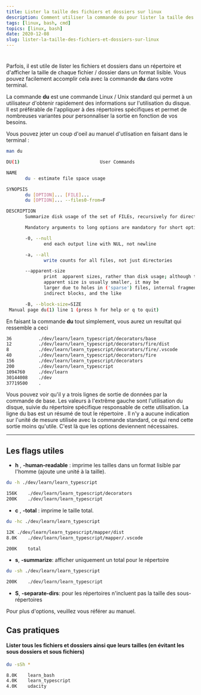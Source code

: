 ```yaml
---
title: Lister la taille des fichiers et dossiers sur linux
description: Comment utiliser la commande du pour lister la taille des fichiers et dossiers
tags: [linux, bash, cmd]
topics: [linux, bash]
date: 2020-12-08
slug: lister-la-taille-des-fichiers-et-dossiers-sur-linux
---
```


#

Parfois, il est utile de lister les fichiers et dossiers dans un répertoire et d'afficher la taille de chaque fichier / dossier dans un format lisible. Vous pouvez facilement accomplir cela avec la commande **du** dans votre terminal.

La commande **du** est une commande Linux / Unix standard qui permet à un utilisateur d'obtenir rapidement des informations sur l'utilisation du disque. Il est préférable de l'appliquer à des répertoires spécifiques et permet de nombreuses variantes pour personnaliser la sortie en fonction de vos besoins.

Vous pouvez jeter un coup d'oeil au manuel d'utlisation en faisant dans le terminal :

```bash
man du
```

```bash
DU(1)                              User Commands                             DU(1)

NAME
       du - estimate file space usage

SYNOPSIS
       du [OPTION]... [FILE]...
       du [OPTION]... --files0-from=F

DESCRIPTION
       Summarize disk usage of the set of FILEs, recursively for directories.

       Mandatory arguments to long options are mandatory for short options too.

       -0, --null
              end each output line with NUL, not newline

       -a, --all
              write counts for all files, not just directories

       --apparent-size
              print  apparent sizes, rather than disk usage; although the
              apparent size is usually smaller, it may be
              larger due to holes in ('sparse') files, internal fragmentation,
              indirect blocks, and the like

       -B, --block-size=SIZE
 Manual page du(1) line 1 (press h for help or q to quit)
```

En faisant la commande **du** tout simplement, vous aurez un resultat qui ressemble a ceci

```bash
36          ./dev/learn/learn_typescript/decorators/base
12          ./dev/learn/learn_typescript/decorators/fire/dist
8           ./dev/learn/learn_typescript/decorators/fire/.vscode
40          ./dev/learn/learn_typescript/decorators/fire
156         ./dev/learn/learn_typescript/decorators
200         ./dev/learn/learn_typescript
1094760     ./dev/learn
30144008    ./dev
37719500    .
```

Vous pouvez voir qu'il y a trois lignes de sortie de données par la commande de base. Les valeurs à l'extrême gauche sont l'utilisation du disque, suivie du répertoire spécifique responsable de cette utilisation. La ligne du bas est un résumé de tout le répertoire . Il n'y a aucune indication sur l'unité de mesure utilisée avec la commande standard, ce qui rend cette sortie moins qu'utile. C'est là que les options deviennent nécessaires.

---

## Les flags utiles

- **h** , **-human-readable** : imprime les tailles dans un format lisible par l'homme (ajoute une unité à la taille).

```bash
du -h ./dev/learn/learn_typescript
```

```bash
156K	./dev/learn/learn_typescript/decorators
200K	./dev/learn/learn_typescript
```

- **c** , **-total** : imprime le taille total.

```bash
du -hc ./dev/learn/learn_typescript
```

```bash
12K	./dev/learn/learn_typescript/mapper/dist
8.0K	./dev/learn/learn_typescript/mapper/.vscode

200K	total
```

- **s**, **-summarize**: afficher uniquement un total pour le répertoire

```bash
du -sh ./dev/learn/learn_typescript
```

```bash
200K	./dev/learn/learn_typescript
```

- **S**, **-separate-dirs**: pour les répertoires n'incluent pas la taille des sous-répertoires

Pour plus d'options, veuillez vous référer au manuel.

## Cas pratiques

#### Lister tous les fichiers et dossiers ainsi que leurs tailles (en évitant les sous dossiers et sous fichiers)

```bash
du -sSh *
```

```bash
8.0K	learn_bash
4.0K	learn_typescript
4.0K	udacity
```
